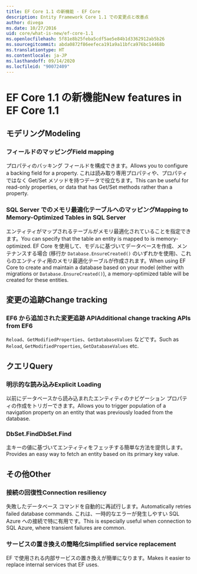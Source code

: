 ```yaml
---
title: EF Core 1.1 の新機能 - EF Core
description: Entity Framework Core 1.1 での変更点と改善点
author: divega
ms.date: 10/27/2016
uid: core/what-is-new/ef-core-1.1
ms.openlocfilehash: 5f81e8b25feba5cdf5ae5e84b1d3362912ab5b26
ms.sourcegitcommit: abda0872f86eefeca191a9a11bfca976bc14468b
ms.translationtype: HT
ms.contentlocale: ja-JP
ms.lasthandoff: 09/14/2020
ms.locfileid: "90072409"
---
```

# <a name="new-features-in-ef-core-11"></a><span data-ttu-id="540f7-103">EF Core 1.1 の新機能</span><span class="sxs-lookup"><span data-stu-id="540f7-103">New features in EF Core 1.1</span></span>

## <a name="modeling"></a><span data-ttu-id="540f7-104">モデリング</span><span class="sxs-lookup"><span data-stu-id="540f7-104">Modeling</span></span>

### <a name="field-mapping"></a><span data-ttu-id="540f7-105">フィールドのマッピング</span><span class="sxs-lookup"><span data-stu-id="540f7-105">Field mapping</span></span>

<span data-ttu-id="540f7-106">プロパティのバッキング フィールドを構成できます。</span><span class="sxs-lookup"><span data-stu-id="540f7-106">Allows you to configure a backing field for a property.</span></span> <span data-ttu-id="540f7-107">これは読み取り専用プロパティや、プロパティではなく Get/Set メソッドを持つデータで役立ちます。</span><span class="sxs-lookup"><span data-stu-id="540f7-107">This can be useful for read-only properties, or data that has Get/Set methods rather than a property.</span></span>

### <a name="mapping-to-memory-optimized-tables-in-sql-server"></a><span data-ttu-id="540f7-108">SQL Server でのメモリ最適化テーブルへのマッピング</span><span class="sxs-lookup"><span data-stu-id="540f7-108">Mapping to Memory-Optimized Tables in SQL Server</span></span>

<span data-ttu-id="540f7-109">エンティティがマップされるテーブルがメモリ最適化されていることを指定できます。</span><span class="sxs-lookup"><span data-stu-id="540f7-109">You can specify that the table an entity is mapped to is memory-optimized.</span></span> <span data-ttu-id="540f7-110">EF Core を使用して、モデルに基づいてデータベースを作成、メンテナンスする場合 (移行か `Database.EnsureCreated()` のいずれかを使用)、これらのエンティティ用のメモリ最適化テーブルが作成されます。</span><span class="sxs-lookup"><span data-stu-id="540f7-110">When using EF Core to create and maintain a database based on your model (either with migrations or `Database.EnsureCreated()`), a memory-optimized table will be created for these entities.</span></span>

## <a name="change-tracking"></a><span data-ttu-id="540f7-111">変更の追跡</span><span class="sxs-lookup"><span data-stu-id="540f7-111">Change tracking</span></span>

### <a name="additional-change-tracking-apis-from-ef6"></a><span data-ttu-id="540f7-112">EF6 から追加された変更追跡 API</span><span class="sxs-lookup"><span data-stu-id="540f7-112">Additional change tracking APIs from EF6</span></span>

<span data-ttu-id="540f7-113">`Reload`、`GetModifiedProperties`、`GetDatabaseValues` などです。</span><span class="sxs-lookup"><span data-stu-id="540f7-113">Such as `Reload`, `GetModifiedProperties`, `GetDatabaseValues` etc.</span></span>

## <a name="query"></a><span data-ttu-id="540f7-114">クエリ</span><span class="sxs-lookup"><span data-stu-id="540f7-114">Query</span></span>

### <a name="explicit-loading"></a><span data-ttu-id="540f7-115">明示的な読み込み</span><span class="sxs-lookup"><span data-stu-id="540f7-115">Explicit Loading</span></span>

<span data-ttu-id="540f7-116">以前にデータベースから読み込まれたエンティティのナビゲーション プロパティの作成をトリガーできます。</span><span class="sxs-lookup"><span data-stu-id="540f7-116">Allows you to trigger population of a navigation property on an entity that was previously loaded from the database.</span></span>

### <a name="dbsetfind"></a><span data-ttu-id="540f7-117">DbSet.Find</span><span class="sxs-lookup"><span data-stu-id="540f7-117">DbSet.Find</span></span>

<span data-ttu-id="540f7-118">主キーの値に基づいてエンティティをフェッチする簡単な方法を提供します。</span><span class="sxs-lookup"><span data-stu-id="540f7-118">Provides an easy way to fetch an entity based on its primary key value.</span></span>

## <a name="other"></a><span data-ttu-id="540f7-119">その他</span><span class="sxs-lookup"><span data-stu-id="540f7-119">Other</span></span>

### <a name="connection-resiliency"></a><span data-ttu-id="540f7-120">接続の回復性</span><span class="sxs-lookup"><span data-stu-id="540f7-120">Connection resiliency</span></span>

<span data-ttu-id="540f7-121">失敗したデータベース コマンドを自動的に再試行します。</span><span class="sxs-lookup"><span data-stu-id="540f7-121">Automatically retries failed database commands.</span></span> <span data-ttu-id="540f7-122">これは、一時的なエラーが発生しやすい SQL Azure への接続で特に有用です。</span><span class="sxs-lookup"><span data-stu-id="540f7-122">This is especially useful when connection to SQL Azure, where transient failures are common.</span></span>

### <a name="simplified-service-replacement"></a><span data-ttu-id="540f7-123">サービスの置き換えの簡略化</span><span class="sxs-lookup"><span data-stu-id="540f7-123">Simplified service replacement</span></span>

<span data-ttu-id="540f7-124">EF で使用される内部サービスの置き換えが簡単になります。</span><span class="sxs-lookup"><span data-stu-id="540f7-124">Makes it easier to replace internal services that EF uses.</span></span>
